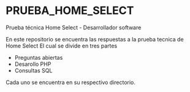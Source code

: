 # PRUEBA_HOME_SELECT
Prueba técnica Home Select - Desarrollador software

En este repositorio se encuentra las respuestas a la prueba tecnica de Home Select 
El cual se divide en tres partes 

- Preguntas abiertas
- Desarollo PHP
- Consultas SQL

Cada uno se encuentra en su respectivo directorio. 

